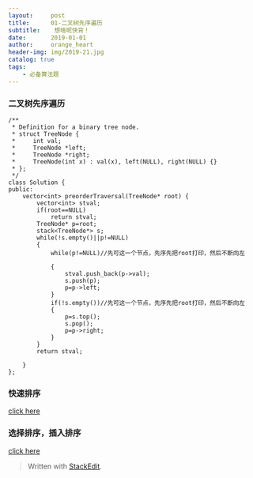 ```yaml
---
layout:     post
title:      01-二叉树先序遍历
subtitle:    想啥呢快背！
date:       2019-01-01
author:     orange_heart
header-img: img/2019-21.jpg
catalog: true
tags:
    - 必备算法题
---
```


### 二叉树先序遍历


```objc
/**
 * Definition for a binary tree node.
 * struct TreeNode {
 *     int val;
 *     TreeNode *left;
 *     TreeNode *right;
 *     TreeNode(int x) : val(x), left(NULL), right(NULL) {}
 * };
 */
class Solution {
public:
    vector<int> preorderTraversal(TreeNode* root) {
        vector<int> stval;
        if(root==NULL)
            return stval;
        TreeNode* p=root;
        stack<TreeNode*> s;
        while(!s.empty()||p!=NULL)
        {
            while(p!=NULL)//先可这一个节点，先序先把root打印，然后不断向左
            
            {
                stval.push_back(p->val);
                s.push(p);
                p=p->left;
            }
            if(!s.empty())//先可这一个节点，先序先把root打印，然后不断向左
            {
                p=s.top();
                s.pop();
                p=p->right;
            }
        }
        return stval;
        
    }
};
```

### 快速排序

[click here](https://aydove.github.io/2019/03/27/09-1-%E9%80%92%E5%BD%92%E5%BF%AB%E6%8E%92/)

### 选择排序，插入排序

[click here](https://www.cnblogs.com/chengxiao/p/6103002.html)


> Written with [StackEdit](https://stackedit.io/).


<!--stackedit_data:
eyJoaXN0b3J5IjpbLTE5ODU1MTU4NTNdfQ==
-->